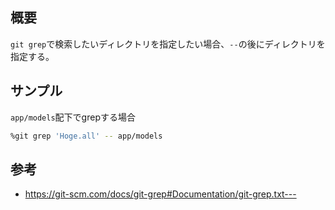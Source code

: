 ## 概要

`git grep`で検索したいディレクトリを指定したい場合、`--`の後にディレクトリを指定する。

## サンプル

`app/models`配下でgrepする場合

```sh
%git grep 'Hoge.all' -- app/models
```

## 参考

- https://git-scm.com/docs/git-grep#Documentation/git-grep.txt---

